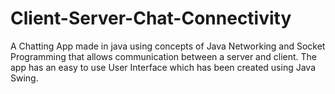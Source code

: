 # Client-Server-Chat-Connectivity
A Chatting App made in java using concepts of Java Networking and Socket Programming that allows communication between a server and client. The app has an easy to use User Interface which has been created using Java Swing.
